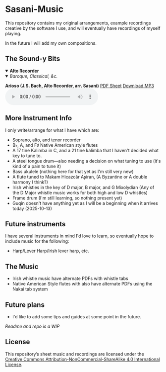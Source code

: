 # Sasani-Music

This repository contains my original arrangements, example recordings creative by the software I use, and will eventually have recordings of myself playing.

In the future I will add my own compositions.

## The Sound-y Bits
<details open>
  <summary><b>Alto Recorder</b></summary>
  <details open>
    <summary><i>Baroque, Classical, &c.</i></summary>
    <p><b>Arioso (J.S. Bach, Alto Recorder, arr. Sasani)</b> 
      <a href="Recorder (Alto)/Baroque, Classical, etc/Arioso (JS Bach, Alto Recorder, arr by Sasani).pdf">PDF Sheet</a> 
      <a href="Recorder (Alto)/Baroque, Classical, etc/Arioso (JS Bach, Alto Recorder, arr by Sasani).mp3">Download MP3</a>
      <audio controls>
        <source src="Baroque, Classical, etc/Arioso.mp3" type="audio/mpeg">
        Your browser does not support the audio element.
      </audio>
    </p>
  </details>
</details>

## More Instrument Info
I only write/arrange for what I have which are:
* Soprano, alto, and tenor recorder
* B♭, A, and F♯ Native American style flutes
* A 17 tine Kalimba in C, and a 21 tine kalimba that I haven't decided what key to tune to.
* A steel tongue drum—also needing a decision on what tuning to use (it's kind of a pain to tune it)
* Bass ukulele (nothing here for that yet as I'm still very new)
* A flute tuned to Makam Hicazcâr Aʂiran, (A Byzantine or A double harmony I think?)
* Irish whistles in the key of D major, B major, and G Mixolydian (Any of the D Major whistle music works for both high and low D whistles)
* Frame drum (I'm still learning, so nothing present yet)
* Guqin doesn't have anything yet as I will be a beginning when it arrives today (2025-10-13)

## Future instruments
I have several instruments in mind I'd love to learn, so eventually hope to include music for the following:
* Harp/Lever Harp/Irish lever harp, etc.

## The Music
* Irish whistle music have alternate PDFs with whistle tabs
* Native American Style flutes with also have alternate PDFs using the Nakai tab system

## Future plans
* I'd like to add some tips and guides at some point in the future.

*Readme and repo is a WIP*

## License
This repository’s sheet music and recordings are licensed under the  
[Creative Commons Attribution-NonCommercial-ShareAlike 4.0 International License](https://creativecommons.org/licenses/by-nc-sa/4.0/).